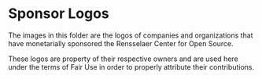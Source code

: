 # Sponsor Logos

The images in this folder are the logos of companies and organizations that have
monetarially sponsored the Rensselaer Center for Open Source.

These logos are property of their respective owners and are used here under the
terms of Fair Use in order to properly attribute their contributions.
